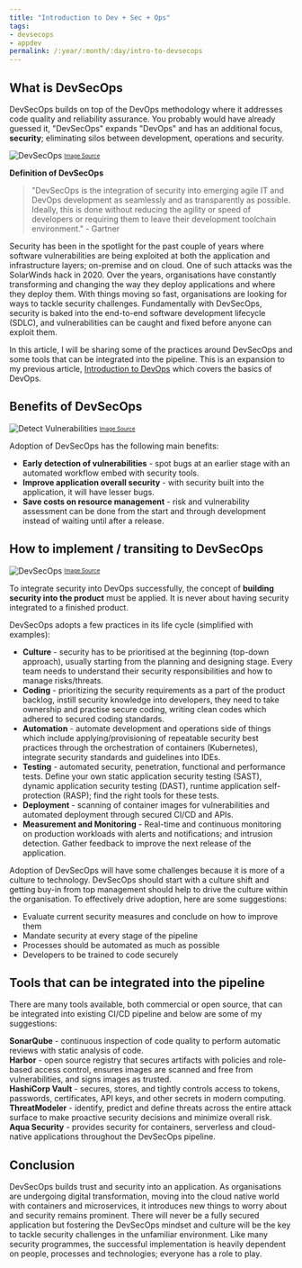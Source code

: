 ```yaml
---
title: "Introduction to Dev + Sec + Ops"
tags:
- devsecops
- appdev 
permalink: /:year/:month/:day/intro-to-devsecops
---
```

## What is DevSecOps
DevSecOps builds on top of the DevOps methodology where it addresses code quality and reliability assurance. You probably would have already guessed it, "DevSecOps" expands "DevOps" and has an additional focus, **security**; eliminating silos between development, operations and security.

![DevSecOps](https://user-images.githubusercontent.com/25560159/109853707-2b179500-7c91-11eb-9d0e-6bdaf16967b5.png)
<sub><sup>[Image Source](https://sevaa.com/app/uploads/2018/10/ft-devsecops.png)

**Definition of DevSecOps**
> "DevSecOps is the integration of security into emerging agile IT and DevOps development as seamlessly and as transparently as possible. Ideally, this is done without reducing the agility or speed of developers or requiring them to leave their development toolchain environment." - Gartner

Security has been in the spotlight for the past couple of years where software vulnerabilities are being exploited at both the application and infrastructure layers; on-premise and on cloud. One of such attacks was the SolarWinds hack in 2020. Over the years,
organisations have constantly transforming and changing the way they deploy applications and where they deploy them. With things moving so fast, organisations are looking for ways to tackle security challenges. 
Fundamentally with DevSecOps, security is baked into the end-to-end software development lifecycle (SDLC), and vulnerabilities can be caught and fixed before anyone can exploit them. 

In this article, I will be sharing some of the practices around DevSecOps and some tools that can be integrated into the pipeline. This is an expansion to my
previous article, [Introduction to DevOps](https://jjblog.io/2020/10/14/intro-to-devops) which covers the basics of DevOps.

## Benefits of DevSecOps
![Detect Vulnerabilities](https://user-images.githubusercontent.com/25560159/109900151-db0cf280-7cd1-11eb-86ca-423e3ef79796.png)
<sub><sup>[Image Source](https://www.tenable.com/sites/drupal.dmz.tenablesecurity.com/files/styles/640x360/public/images/articles/shadow_brokers_vulnerability_detection_v1.png?itok=akRCxXFk)

Adoption of DevSecOps has the following main benefits:
* **Early detection of vulnerabilities** - spot bugs at an earlier stage with an automated workflow embed with security tools.
* **Improve application overall security** - with security built into the application, it will have lesser bugs.
* **Save costs on resource management** - risk and vulnerability assessment can be done from the start and through development instead of waiting until after a release.


## How to implement / transiting to DevSecOps
![DevSecOps](https://user-images.githubusercontent.com/25560159/109900515-769e6300-7cd2-11eb-85bc-5fbfaff73a66.png)
<sub><sup>[Image Source](https://www.plutora.com/wp-content/uploads/2019/03/DevSecOps-Diagram.png)

To integrate security into DevOps successfully, the concept of **building security into the product** must be applied. It is never about having security integrated to a finished product.

DevSecOps adopts a few practices in its life cycle (simplified with examples):
* **Culture** - security has to be prioritised at the beginning (top-down approach), usually starting from the planning and designing stage. Every team needs to understand their security responsibilities and how to manage risks/threats.
* **Coding** - prioritizing the security requirements as a part of the product backlog, instill security knowledge into developers, they need to take ownership and practise secure coding, writing clean codes which adhered to secured coding standards.
* **Automation** - automate development and operations side of things which include applying/provisioning of repeatable security best practices through the orchestration of containers (Kubernetes),
  integrate security standards and guidelines into IDEs.
* **Testing** - automated security, penetration, functional and performance tests. Define your own static application security testing (SAST), dynamic application security testing (DAST), runtime application self-protection (RASP); find the right tools for these tests.
* **Deployment** - scanning of container images for vulnerabilities and automated deployment through secured CI/CD and APIs.
* **Measurement and Monitoring** - Real-time and continuous monitoring on production workloads with alerts and notifications; and intrusion detection. Gather feedback to improve the next release of the application.

Adoption of DevSecOps will have some challenges because it is more of a culture to technology. DevSecOps should start with a culture shift and getting buy-in from top management should help to drive the culture within the organisation.
To effectively drive adoption, here are some suggestions:
* Evaluate current security measures and conclude on how to improve them 
* Mandate security at every stage of the pipeline 
* Processes should be automated as much as possible 
* Developers to be trained to code securely

## Tools that can be integrated into the pipeline
There are many tools available, both commercial or open source, that can be integrated into existing CI/CD pipeline and below are some of my suggestions:

**SonarQube** - continuous inspection of code quality to perform automatic reviews with static analysis of code.  
**Harbor** - open source registry that secures artifacts with policies and role-based access control, ensures images are scanned and free from vulnerabilities, and signs images as trusted.  
**HashiCorp Vault** - secures, stores, and tightly controls access to tokens, passwords, certificates, API keys, and other secrets in modern computing.  
**ThreatModeler** - identify, predict and define threats across the entire attack surface to make proactive security decisions and minimize overall risk.   
**Aqua Security** - provides security for containers, serverless and cloud-native applications throughout the DevSecOps pipeline.

## Conclusion
DevSecOps builds trust and security into an application. As organisations are undergoing digital transformation, moving into the cloud native world with containers and microservices, it introduces new 
things to worry about and security remains prominent. There will never be a fully secured application but fostering the DevSecOps mindset and culture will be the key to tackle security challenges in the unfamiliar environment.
Like many security programmes, the successful implementation is heavily dependent on people, processes and technologies; everyone has a role to play.